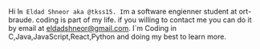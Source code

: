 
Hi I`m Eldad Shneor aka @tkss15.
I`m a software engienner student at ort-braude. coding is part of my life.
if you willing to contact me you can do it by email at eldadshneor@gmail.com.
I`m Coding in C,Java,JavaScript,React,Python and doing my best to learn more.

<!---
tkss15/tkss15 is a ✨ special ✨ repository because its `README.md` (this file) appears on your GitHub profile.
You can click the Preview link to take a look at your changes.
--->
